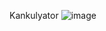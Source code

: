Kankulyator ![image](https://github.com/abuxuz/Kankulyator-1-10.05.2023/assets/133085033/93427792-947d-42d1-bee9-f2e8fb4ca61c)
